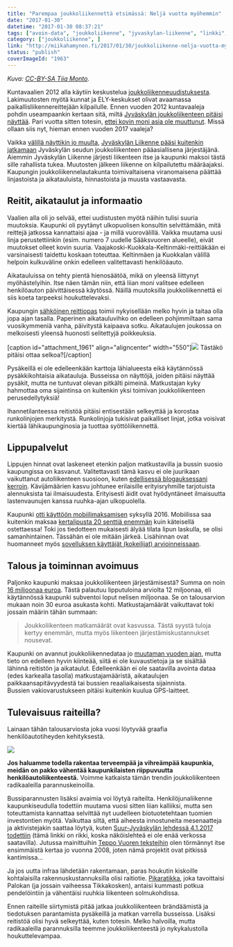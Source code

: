 ```yaml
---
title: "Parempaa joukkoliikennettä etsimässä: Neljä vuotta myöhemmin"
date: "2017-01-30"
datetime: "2017-01-30 08:37:21"
tags: ["avoin-data", "joukkoliikenne", "jyvaskylan-liikenne", "linkki", ]
category: ["joukkoliikenne", ]
link: "http://miikahamynen.fi/2017/01/30/joukkoliikenne-nelja-vuotta-myohemmin/"
status: "publish"
coverImageId: "1963"
---
```


_Kuva: [CC-BY-SA Tiia Monto](https://commons.wikimedia.org/wiki/File:Tikkakoski_bus_22.jpg)._

Kuntavaalien 2012 alla käytiin keskustelua [joukkoliikenneuudistuksesta](https://www.facebook.com/groups/292234454161439/). Lakimuutosten myötä kunnat ja ELY-keskukset olivat avaamassa paikallisliikennereittejään kilpailulle. Ennen vuoden 2012 kuntavaaleja pohdin useampaankin kertaan sitä, miltä [Jyväskylän joukkoliikenteen pitäisi näyttää](http://miikahamynen.fi/2012/09/02/parempaa-joukkoliikennetta-etsimassa-linjastomuutoksia-ja-hintojenkorotuksia/). Pari vuotta sitten totesin, [ettei kovin moni asia ole muuttunut](http://miikahamynen.fi/2015/09/05/linkkiuudistus-on-viela-kesken/). Missä ollaan siis nyt, hieman ennen vuoden 2017 vaaleja?

Vaikka [välillä näyttikin jo muulta](http://yle.fi/uutiset/3-6892604), [Jyväskylän Liikenne pääsi kuitenkin jatkamaan](http://yle.fi/uutiset/3-7119719) Jyväskylän seudun joukkoliikenteen pääasiallisena järjestäjänä. Aiemmin Jyväskylän Liikenne järjesti liikenteen itse ja kaupunki maksoi tästä sille rahallista tukea. Muutosten jälkeen liikenne on kilpailutettu määräajaksi. Kaupungin joukkoliikennelautakunta toimivaltaisena viranomaisena päättää linjastoista ja aikatauluista, hinnastoista ja muusta vastaavasta.

## Reitit, aikataulut ja informaatio

Vaalien alla oli jo selvää, ettei uudistusten myötä näihin tulisi suuria muutoksia. Kaupunki oli pyytänyt ulkopuolisen konsultin selvittämään, mitä reittejä jatkossa kannattaisi ajaa - ja millä vuorovälillä. Vaikka muutama uusi linja perustettiinkin (esim. numero 7 uudelle Sääksvuoren alueelle), eivät muutokset olleet kovin suuria. Vaajakoski-Kuokkala-Keltinmäki-reittiäkään ei varsinaisesti taidettu koskaan toteuttaa. Keltinmäen ja Kuokkalan välillä helpoin kulkuväline onkin edelleen valitettavasti henkilöäauto.

Aikatauluissa on tehty pientä hienosäätöä, mikä on yleensä liittynyt myöhästelyihin. Itse näen tämän niin, että liian moni valitsee edelleen henkilöauton päivittäisessä käytössä. Näillä muutoksilla joukkoliikennettä ei siis koeta tarpeeksi houkuttelevaksi.

Kaupungin [sähköinen reittiopas](https://reittiopas.jyvaskyla.fi/) toimii nykyisellään melko hyvin ja taitaa olla jopa ajan tasalla. Paperinen aikatauluvihko on edelleen pohjimmiltaan sama vuosikymmeniä vanha, päivitystä kaipaava sotku. Aikataulujen joukossa on melkoisesti yleensä huonosti selitettyjä poikkeuksia.

\[caption id="attachment\_1961" align="aligncenter" width="550"\][![](/uploads/2017/01/aikataulu.png)](/uploads/2017/01/aikataulu.png) Tästäkö pitäisi ottaa selkoa?\[/caption\]

Pysäkeillä ei ole edelleenkään karttoja lähialueesta eikä käytännössä pysäkkikohtaisia aikatauluja. Busseissa on näyttöjä, joiden pitäisi näyttää pysäkit, mutta ne tuntuvat olevan pitkälti pimeinä. Matkustajan kyky hahmottaa oma sijaintinsa on kuitenkin yksi toimivan joukkoliikenteen perusedellytyksiä!

Ihannetilanteessa reitistöä pitäisi entisestään selkeyttää ja korostaa runkolinjojen merkitystä. Runkolinjoja tukisivat paikalliset linjat, jotka voisivat kiertää lähikaupunginosia ja tuottaa syöttöliikennettä.

## Lippupalvelut

Lippujen hinnat ovat laskeneet etenkin paljon matkustavilla ja bussin suosio kaupungissa on kasvanut. Valitettavasti tämä kasvu ei ole juurikaan vaikuttanut autoliikenteen suosioon, kuten [edellisessä blogauksessani kerroin](http://miikahamynen.fi/2017/01/20/muutetaanko-kaikki-ilmaiseksi/). Kävijämäärien kasvu johtunee erilaisille erityisryhmille tarjotuista alennuksista tai ilmaisuudesta. Erityisesti äidit ovat hyödyntäneet ilmaisuutta lastenvaunujen kanssa ruuhka-ajan ulkopuolella.

Kaupunki [otti käyttöön mobiilimaksamisen](http://linkki.jyvaskyla.fi/uutinen/2/0/85394) syksyllä 2016. Mobiilissa saa kuitenkin maksaa [kertalipusta 20 senttiä enemmän](https://www.facebook.com/photo.php?fbid=10155020610652235&set=a.10150276627512235.368679.616132234&type=3&theater) kuin käteisellä ostettaessa! Toki jos tiedotteen mukaisesti älyää tilata lipun laskulla, se olisi samanhintainen. Tässähän ei ole mitään järkeä. Lisähinnan ovat huomanneet myös [sovelluksen käyttäjät (kokeilijat) arvioinneissaan](https://play.google.com/store/apps/details?id=net.payiq.linkki).

## Talous ja toiminnan avoimuus

Paljonko kaupunki maksaa joukkoliikenteen järjestämisestä? Summa on noin [16 miljoonaa euroa](http://www.jkl.fi/info/talous/ta-2017/final/kayttotalous/kaupunkirakenne/liivi). Tästä palautuu lipputuloina arviolta 12 miljoonaa, eli käytännössä kaupunki subventoi loput nelisen miljoonaa. Se on talousarvion mukaan noin 30 euroa asukasta kohti. Matkustajamäärät vaikuttavat toki jossain määrin tähän summaan:

> Joukkoliikenteen matkamäärät ovat kasvussa. Tästä syystä tuloja kertyy enemmän, mutta myös liikenteen järjestämiskustannukset nousevat.

Kaupunki on avannut joukkoliikennedataa jo [muutaman vuoden ajan](http://data.jyvaskyla.fi/data.php), mutta tieto on edelleen hyvin kiinteää, siitä ei ole kuvaustietoja ja se sisältää lähinnä reitistön ja aikataulut. Edelleenkään ei ole saatavilla avointa dataa (edes karkealla tasolla) matkustajamääristä, aikataulujen paikkaansapitävyydestä tai bussien reaaliaikaisesta sijainnista. Bussien vakiovarustukseen pitäisi kuitenkin kuulua GPS-laitteet.

## Tulevaisuus raiteilla?

Lainaan tähän talousarviosta joka vuosi löytyvää graafia henkilöautotiheyden kehityksestä.

[![](/uploads/2017/01/henkiloautotiheys_1995-2016.jpg)](/uploads/2017/01/henkiloautotiheys_1995-2016.jpg)

**Jos haluamme todella rakentaa terveempää ja vihreämpää kaupunkia, meidän on pakko vähentää kaupunkilaisten riippuvuutta henkilöautoliikenteestä.** Voimme katkaista tämän trendin joukkoliikenteen radikaaleilla parannuskeinoilla.

Bussiparannusten lisäksi avaimia voi löytyä raiteilta. Henkilöjunaliikenne kaupunkiseudulla todettiin muutama vuosi sitten liian kalliiksi, mutta sen toteuttamista kannattaa selvittää nyt uudelleen biotuotetehtaan tuomien investontien myötä. Vaikuttaa siltä, että aiheesta innostuneita mesenaatteja ja aktivistejakin saattaa löytyä, kuten [Suur-Jyväskylän lehdessä 4.1.2017 todettiin](http://www.surkkari.fi/pdf/SY_20170104_21.PDF) (tämä linkki on rikki, koska näköislehteä ei ole enää verkossa saatavilla). Jutussa mainittuihin [Teppo Vuoren teksteihin](http://teppovuori.fi/paikallis.htm) olen törmännyt itse ensimmäistä kertaa jo vuonna 2008, joten nämä projektit ovat pitkissä kantimissa...

Ja jos uutta infraa lähdetään rakentamaan, paras houkutin kiskoille kohtalaisilla rakennuskustannuksilla olisi raitiotie. [Pikaratikka](http://www.kaupunkiliikenne.net/vertailu.html), joka tavoittaisi Palokan (ja jossain vaiheessa Tikkakosken), antaisi kummasti potkua pendelöintiin ja vähentäisi ruuhkia liikenteen solmukohdissa.

Ennen raiteille siirtymistä pitää jatkaa joukkoliikenteen brändäämistä ja tiedotuksen parantamista pysäkeillä ja matkan varrella busseissa. Lisäksi reitistöä olisi hyvä selkeyttää, kuten totesin. Melko halvoilla, mutta radikaaleilla parannuksilla teemme joukkoliikenteestä jo nykykalustolla houkuttelevampaa.
